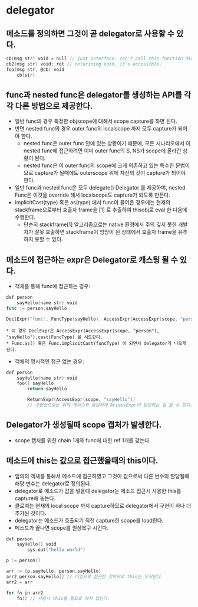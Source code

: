 # delegator

## 메소드를 정의하면 그것이 곧 delegator로 사용할 수 있다.

```go
cb(msg str) void = null // just interface. can't call this function directly.
cb2(msg str) void: ret // returining void. it's accessible.
foo(msg str, @cb) void
    cb(str)
```

## func과 nested func은 delegator를 생성하는 API를 각각 다른 방법으로 제공한다.
* 일반 func의 경우 특정한 objscope에 대해서 scope capture를 하면 된다.
* 반면 nested func의 경우 outer func의 localscope 까지 모두 capture가 되어야 한다.
    * nested func은 outer func 안에 있는 상황이기 때문에, 모든 시나리오에서 이 nested func에 접근하려면 이미 outer func의 S, NS가 scope에 올라간 상황이 된다.
    * nested func은 이 outer func의 scope에 크게 의존하고 있는 특수한 문법이므로 capture가 될때에도 outerscope 위에 자신의 것이 capture가 되어야 한다.
* 일반 func과 nested func은 모두 delegate() Delegator 를 제공하며, nested Func은 이것을 override 해서 localscope도 capture가 되도록 만든다.
* implicitCast(type) 혹은 as(type) 에서 func이 들어온 경우에는 현재의 stackframe으로부터 호출자 frame을 [1] 로 추출하여 thisobj로 eval 한 다음에 수행한다.
    * 단순히 stackframe[1] 알고리즘으로는 native 환경에서 주의 깊지 못한 개발자가 잘못 호출하면 stackframe이 엉망이 된 상태에서 호출자 frame을 유추하지 못할 수 있다.

## 메소드에 접근하는 expr은 Delegator로 캐스팅 될 수 있다.
* 객체를 통해 func에 접근하는 경우:
```go
def person
    sayHello(name str) void
func := person.sayHello

DeclExpr("func", FuncType(sayHello), AccessExpr(AccessExpr(scope, "person"), "sayHello"))
```
    * 이 경우 DeclExpr은 AccessExpr(AccessExpr(scope, "person"), "sayHello").cast(FuncType) 을 시도한다.
    * Func.as() 혹은 Func.implicitCast(funcType) 이 되면서 delegator가 나오게 된다.

* 객체의 명시적인 접근 없는 경우:
```go
def person
    sayHello(name str) void
    foo() sayHello
        return sayHello

        ReturnExpr(AccessExpr(scope, "sayHello"))
        // 구현상으로는 위의 케이스와 동일하게 AccessExpr이 담당하는 걸 알 수 있다.
```

## Delegator가 생성될때 scope 캡처가 발생한다.
* scope 캡처를 위한 chain 1개와 func에 대한 ref 1개를 갖는다.

## 메소드에 this는 값으로 접근했을때의 this이다.
* 임의의 객체를 통해서 메소드에 접근하였고 그것이 값으로써 다른 변수의 할당될때 해당 변수는 delegator로 정의된다.
* delegator로 메소드가 값을 넣을때 delegator는 메소드 접근시 사용한 this를 capture해 놓는다.
* 클로져는 현재의 local scope 까지 capture하므로 delegator에서 구현이 하나 더 추가된 것이다.
* delegator는 메소드가 호출되기 직전 capture한 scope를 load한다.
* 메소드가 끝나면 scope를 원상복구 시킨다.

```go
def person
    sayHello() void
        sys.out("hello world")

p := person()

arr := [p.sayHello, person.sayHello]
arr2 person.sayHello[] // 타입으로 접근한 것이므로 this는 무시된다.
arr2 = arr

for fn in arr2
    fn() // 사용시 this를 필요로 하지 않는다.
```
